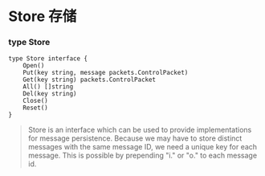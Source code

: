 # Store 存储

### type Store

```
type Store interface {
    Open()
    Put(key string, message packets.ControlPacket)
    Get(key string) packets.ControlPacket
    All() []string
    Del(key string)
    Close()
    Reset()
}
```

> Store is an interface which can be used to provide implementations for message persistence. Because we may have to store distinct messages with the same message ID, we need a unique key for each message. This is possible by prepending "i." or "o." to each message id.



